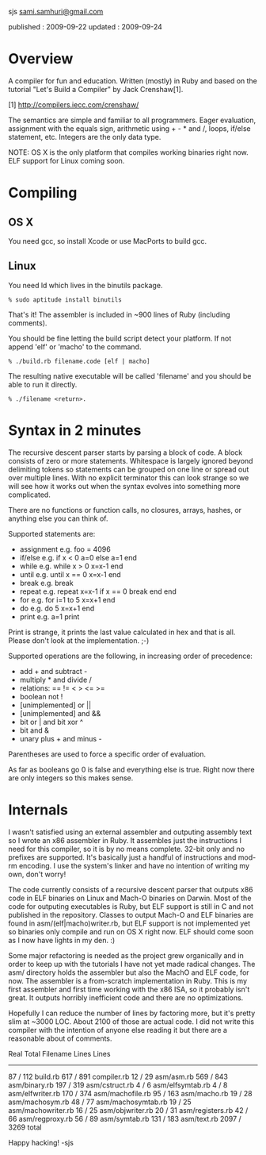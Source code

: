 sjs
[sami.samhuri@gmail.com](mailto:sami.samhuri@gmail.com)

published : 2009-09-22
updated   : 2009-09-24


Overview
========

A compiler for fun and education.  Written (mostly) in Ruby and based
on the tutorial "Let's Build a Compiler" by Jack Crenshaw[1].

[1] http://compilers.iecc.com/crenshaw/

The semantics are simple and familiar to all programmers.  Eager
evaluation, assignment with the equals sign, arithmetic using + - *
and /, loops, if/else statement, etc.  Integers are the only data type.


NOTE: OS X is the only platform that compiles working binaries right
      now.  ELF support for Linux coming soon.


Compiling
========

OS X
----

You need gcc, so install Xcode or use MacPorts to build gcc.


Linux
-----

You need ld which lives in the binutils package.

    % sudo aptitude install binutils

That's it!  The assembler is included in ~900 lines of Ruby (including
comments).


You should be fine letting the build script detect your platform.  If
not append 'elf' or 'macho' to the command.

    % ./build.rb filename.code [elf | macho]

The resulting native executable will be called 'filename' and you
should be able to run it directly.

    % ./filename <return>.



Syntax in 2 minutes
===================

The recursive descent parser starts by parsing a block of code.  A
block consists of zero or more statements.  Whitespace is largely
ignored beyond delimiting tokens so statements can be grouped on one
line or spread out over multiple lines.  With no explicit terminator
this can look strange so we will see how it works out when the syntax
evolves into something more complicated.

There are no functions or function calls, no closures, arrays, hashes,
or anything else you can think of.

Supported statements are:

 * assignment  e.g. foo = 4096
 * if/else     e.g. if x < 0 a=0 else a=1 end
 * while       e.g. while x > 0 x=x-1 end
 * until       e.g. until x == 0 x=x-1 end
 * break       e.g. break
 * repeat      e.g. repeat x=x-1 if x == 0 break end end
 * for         e.g. for i=1 to 5 x=x+1 end
 * do          e.g. do 5 x=x+1 end
 * print       e.g. a=1 print

Print is strange, it prints the last value calculated in hex and that
is all.  Please don't look at the implementation. ;-)

Supported operations are the following, in increasing order of
precedence:

 * add + and subtract -
 * multiply * and divide /
 * relations: == != < > <= >=
 * boolean not !
 * [unimplemented] or ||
 * [unimplemented] and &&
 * bit or | and bit xor ^
 * bit and &
 * unary plus + and minus -

Parentheses are used to force a specific order of evaluation.

As far as booleans go 0 is false and everything else is true.  Right
now there are only integers so this makes sense.


Internals
=========

I wasn't satisfied using an external assembler and outputing assembly
text so I wrote an x86 assembler in Ruby.  It assembles just the
instructions I need for this compiler, so it is by no means complete.
32-bit only and no prefixes are supported.  It's basically just a
handful of instructions and mod-rm encoding.  I use the system's
linker and have no intention of writing my own, don't worry!

The code currently consists of a recursive descent parser that outputs
x86 code in ELF binaries on Linux and Mach-O binaries on Darwin.
Most of the code for outputing executables is Ruby, but ELF support is
still in C and not published in the repository.  Classes to output
Mach-O and ELF binaries are found in asm/(elf|macho)writer.rb, but ELF
support is not implemented yet so binaries only compile and run on OS
X right now.  ELF should come soon as I now have lights in my den. :)

Some major refactoring is needed as the project grew organically and
in order to keep up with the tutorials I have not yet made radical
changes.  The asm/ directory holds the assembler but also the MachO
and ELF code, for now.  The assembler is a from-scratch implementation
in Ruby. This is my first assembler and first time working with the
x86 ISA, so it probably isn't great.  It outputs horribly inefficient
code and there are no optimizations.

Hopefully I can reduce the number of lines by factoring more, but it's
pretty slim at ~3000 LOC.  About 2100 of those are actual code.  I did
not write this compiler with the intention of anyone else reading it
but there are a reasonable about of comments.


 Real   Total  Filename
 Lines  Lines
 -----  -----  --------
   87  /  112  build.rb
  617  /  891  compiler.rb
   12  /   29  asm/asm.rb
  569  /  843  asm/binary.rb
  197  /  319  asm/cstruct.rb
    4  /    6  asm/elfsymtab.rb
    4  /    8  asm/elfwriter.rb
  170  /  374  asm/machofile.rb
   95  /  163  asm/macho.rb
   19  /   28  asm/machosym.rb
   48  /   77  asm/machosymtab.rb
   19  /   25  asm/machowriter.rb
   16  /   25  asm/objwriter.rb
   20  /   31  asm/registers.rb
   42  /   66  asm/regproxy.rb
   56  /   89  asm/symtab.rb
  131  /  183  asm/text.rb
 2097  / 3269  total


Happy hacking!
-sjs